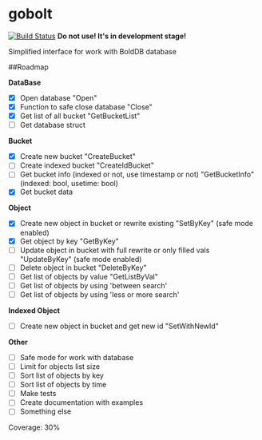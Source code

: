 # gobolt

[![Build Status](https://drone.io/github.com/VitaliyPetroff/gobolt/status.png)](https://drone.io/github.com/VitaliyPetroff/gobolt/latest)
**Do not use! It's in development stage!**

Simplified interface for work with BoldDB database

##Roadmap

**DataBase**
 - [x] Open database "Open"
 - [x] Function to safe close database "Close"
 - [x] Get list of all bucket "GetBucketList"
 - [ ] Get database struct

**Bucket**
 - [x] Create new bucket "CreateBucket"
 - [ ] Create indexed bucket "CreateIdBucket"
 - [ ] Get bucket info (indexed or not, use timestamp or not) "GetBucketInfo" (indexed: bool, usetime: bool)
 - [x] Get bucket data

**Object**
- [x] Create new object in bucket or rewrite existing "SetByKey" (safe mode enabled)
- [x] Get object by key "GetByKey"
- [ ] Update object in bucket with full rewrite or only filled vals "UpdateByKey" (safe mode enabled)
- [ ] Delete object in bucket "DeleteByKey"
- [ ] Get list of objects by value "GetListByVal"
- [ ] Get list of objects by using 'between search'
- [ ] Get list of objects by using 'less or more search'

**Indexed Object**
- [ ] Create new object in bucket and get new id "SetWithNewId"

**Other**
 - [ ] Safe mode for work with database
 - [ ] Limit for objects list size
 - [ ] Sort list of objects by key
 - [ ] Sort list of objects by time
 - [ ] Make tests
 - [ ] Create documentation with examples
 - [ ] Something else

 Coverage: 30%
